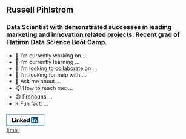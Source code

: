 ## Russell Pihlstrom 
### Data Scientist with demonstrated successes in leading marketing and innovation related projects.  Recent grad of Flatiron Data Science Boot Camp.

- 👀 I’m currently working on ...
- 🌱 I’m currently learning ...
- 👯 I’m looking to collaborate on ...
- 🤔 I’m looking for help with ...
- 💬 Ask me about ...
- 📫 How to reach me: ...
- 😄 Pronouns: ...
- ⚡ Fun fact: ...

<a href="https://www.linkedin.com/in/rgpihlstrom/">
         <img alt="Qries" src="https://github.com/rgpihlstrom/rgpihlstrom/blob/main/linkedinbannerpg1.png"
         width=100" height="30">
      </a>
                               </br>
<a href = "mailto:rgpihlstrom@yahoo.com">Email</a>
